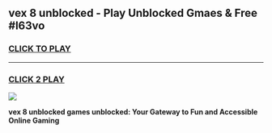 
## vex 8 unblocked - Play Unblocked Gmaes & Free #l63vo
<h3>
<a href="https://news.freeplayer.one?title=vex_8_unblocked&ref=24F">CLICK TO PLAY</a></h3>
<hr>

<h3>
<a href="https://news.freeplayer.one?title=vex_8_unblocked&ref=24F">CLICK 2 PLAY</a>
  
</h3>

<a href="https://news.freeplayer.one?title=vex_8_unblocked&ref=24F/"><img src="https://clearcache.store/games.png"></a>


**vex 8 unblocked games unblocked: Your Gateway to Fun and Accessible Online Gaming**
